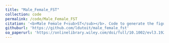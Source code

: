 ```yaml
---
title: "Male_Female_FST"
collection: code
permalink: /code/Male_Female_FST
citation: '<b>Male Female F<sub>ST</sub></b>. Code to generate the figures in <i>Ruzicka, Dutoit et al. 2020.</i>  This repositiory contains useful code for generating male-female F<sub>ST</sub> from allele frequencies and the theoretical null distribution of Male \| Female F<sub>ST</sub>.'
githuburl: 'https://github.com/ldutoit/male_female_fst'
oa_paperurl: 'https://onlinelibrary.wiley.com/doi/full/10.1002/evl3.192/'
---
```


